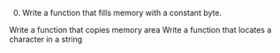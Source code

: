 0. Write a function that fills memory with a constant byte.

Write a function that copies memory area
Write a function that locates a character in a string
